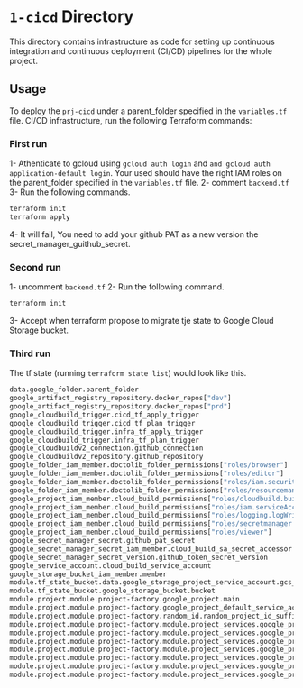 # `1-cicd` Directory

This directory contains infrastructure as code for setting up continuous integration and continuous deployment (CI/CD) pipelines for the whole project.

## Usage

To deploy the `prj-cicd` under a parent_folder specified in the `variables.tf` file. CI/CD infrastructure, run the following Terraform commands:

### First run
1- Athenticate to gcloud using `gcloud auth login` and `and gcloud auth application-default login`. Your used should have the right IAM roles on the parent_folder specified in the `variables.tf` file.
2- comment `backend.tf`
3- Run the following commands. 
```bash
terraform init
terraform apply
```
4- It will fail, You need to add your github PAT as a new version the secret_manager_guithub_secret.

### Second run
1- uncomment `backend.tf`
2- Run the following command. 
```bash
terraform init
```
3- Accept when terraform propose to migrate tje state to Google Cloud Storage bucket. 

### Third run 
The tf state (running `terraform state list`) would look like this.

```bash
data.google_folder.parent_folder
google_artifact_registry_repository.docker_repos["dev"]
google_artifact_registry_repository.docker_repos["prd"]
google_cloudbuild_trigger.cicd_tf_apply_trigger
google_cloudbuild_trigger.cicd_tf_plan_trigger
google_cloudbuild_trigger.infra_tf_apply_trigger
google_cloudbuild_trigger.infra_tf_plan_trigger
google_cloudbuildv2_connection.github_connection
google_cloudbuildv2_repository.github_repository
google_folder_iam_member.doctolib_folder_permissions["roles/browser"]
google_folder_iam_member.doctolib_folder_permissions["roles/editor"]
google_folder_iam_member.doctolib_folder_permissions["roles/iam.securityReviewer"]
google_folder_iam_member.doctolib_folder_permissions["roles/resourcemanager.projectCreator"]
google_project_iam_member.cloud_build_permissions["roles/cloudbuild.builds.editor"]
google_project_iam_member.cloud_build_permissions["roles/iam.serviceAccountUser"]
google_project_iam_member.cloud_build_permissions["roles/logging.logWriter"]
google_project_iam_member.cloud_build_permissions["roles/secretmanager.secretAccessor"]
google_project_iam_member.cloud_build_permissions["roles/viewer"]
google_secret_manager_secret.github_pat_secret
google_secret_manager_secret_iam_member.cloud_build_sa_secret_accessor
google_secret_manager_secret_version.github_token_secret_version
google_service_account.cloud_build_service_account
google_storage_bucket_iam_member.member
module.tf_state_bucket.data.google_storage_project_service_account.gcs_account
module.tf_state_bucket.google_storage_bucket.bucket
module.project.module.project-factory.google_project.main
module.project.module.project-factory.google_project_default_service_accounts.default_service_accounts[0]
module.project.module.project-factory.random_id.random_project_id_suffix
module.project.module.project-factory.module.project_services.google_project_service.project_services["artifactregistry.googleapis.com"]
module.project.module.project-factory.module.project_services.google_project_service.project_services["cloudbuild.googleapis.com"]
module.project.module.project-factory.module.project_services.google_project_service.project_services["cloudresourcemanager.googleapis.com"]
module.project.module.project-factory.module.project_services.google_project_service.project_services["iam.googleapis.com"]
module.project.module.project-factory.module.project_services.google_project_service.project_services["secretmanager.googleapis.com"]
module.project.module.project-factory.module.project_services.google_project_service.project_services["serviceusage.googleapis.com"]
module.project.module.project-factory.module.project_services.google_project_service.project_services["storage.googleapis.com"]
```
